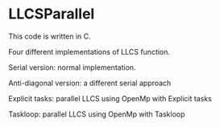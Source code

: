 # LLCSParallel
This code is written in C. 

Four different implementations of LLCS function.


Serial version: normal implementation.

Anti-diagonal version: a different serial approach

Explicit tasks: parallel LLCS using OpenMp with Explicit tasks

Taskloop: parallel LLCS using OpenMp with Taskloop

